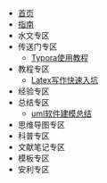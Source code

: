 - [首页](/README)
- [指南](/guide)
- 水文专区
- 传送门专区
    - [Typora使用教程](/portal/typora)
- 教程专区
    - [Latex写作快速入坑](/latex-learning)
- 经验专区
- 总结专区
    - [uml软件建模总结](/conclusion/uml)
- 思维导图专区
- 科普专区
- 文献笔记专区
- 模板专区
- 安利专区